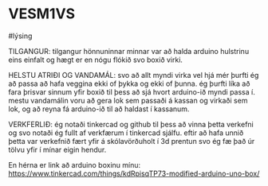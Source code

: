 # VESM1VS
#lýsing

TILGANGUR: tilgangur hönnuninnar minnar var að halda arduino hulstrinu eins einfalt og hægt er en nógu flókið svo boxið virki.

HELSTU ATRIÐI OG VANDAMÁL: svo að allt myndi virka vel hjá mér þurfti ég að passa að hafa veggina ekki of þykka og ekki of þunna. ég þurfti líka að fara þrisvar sinnum yfir boxið til þess að sjá hvort arduino-ið myndi passa í. mestu vandamálin voru að gera lok sem passaði á kassan og virkaði sem lok, og að reyna fá arduino-ið til að haldast í kassanum.

VERKFERLIÐ: ég notaði tinkercad og github til þess að vinna þetta verkefni og svo notaði ég fullt af verkfærum í tinkercad sjálfu. eftir að hafa unnið þetta var verkefnið fært yfir á skólavörðuholt í 3d prentun svo ég fæ það úr tölvu yfir í mínar eigin hendur.




 
 
 
En hérna er link að arduino boxinu mínu: https://www.tinkercad.com/things/kdRpisqTP73-modified-arduino-uno-box/
